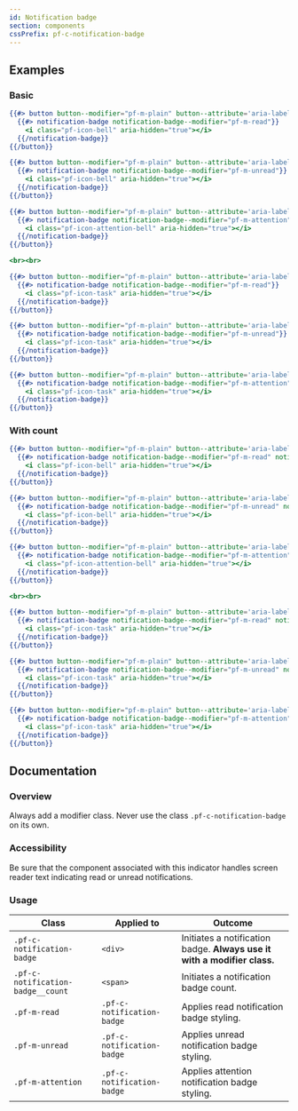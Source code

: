 ```yaml
---
id: Notification badge
section: components
cssPrefix: pf-c-notification-badge
---
```


## Examples

### Basic

```hbs
{{#> button button--modifier="pf-m-plain" button--attribute='aria-label="Notifications"'}}
  {{#> notification-badge notification-badge--modifier="pf-m-read"}}
    <i class="pf-icon-bell" aria-hidden="true"></i>
  {{/notification-badge}}
{{/button}}

{{#> button button--modifier="pf-m-plain" button--attribute='aria-label="Unread notifications"'}}
  {{#> notification-badge notification-badge--modifier="pf-m-unread"}}
    <i class="pf-icon-bell" aria-hidden="true"></i>
  {{/notification-badge}}
{{/button}}

{{#> button button--modifier="pf-m-plain" button--attribute='aria-label="Attention notifications"'}}
  {{#> notification-badge notification-badge--modifier="pf-m-attention"}}
    <i class="pf-icon-attention-bell" aria-hidden="true"></i>
  {{/notification-badge}}
{{/button}}

<br><br>

{{#> button button--modifier="pf-m-plain" button--attribute='aria-label="Tasks"'}}
  {{#> notification-badge notification-badge--modifier="pf-m-read"}}
    <i class="pf-icon-task" aria-hidden="true"></i>
  {{/notification-badge}}
{{/button}}

{{#> button button--modifier="pf-m-plain" button--attribute='aria-label="Unread tasks"'}}
  {{#> notification-badge notification-badge--modifier="pf-m-unread"}}
    <i class="pf-icon-task" aria-hidden="true"></i>
  {{/notification-badge}}
{{/button}}

{{#> button button--modifier="pf-m-plain" button--attribute='aria-label="Attention tasks"'}}
  {{#> notification-badge notification-badge--modifier="pf-m-attention"}}
    <i class="pf-icon-task" aria-hidden="true"></i>
  {{/notification-badge}}
{{/button}}
```

### With count

```hbs
{{#> button button--modifier="pf-m-plain" button--attribute='aria-label="Notifications"'}}
  {{#> notification-badge notification-badge--modifier="pf-m-read" notification-badge--count="24"}}
    <i class="pf-icon-bell" aria-hidden="true"></i>
  {{/notification-badge}}
{{/button}}

{{#> button button--modifier="pf-m-plain" button--attribute='aria-label="Unread notifications"'}}
  {{#> notification-badge notification-badge--modifier="pf-m-unread" notification-badge--count="25"}}
    <i class="pf-icon-bell" aria-hidden="true"></i>
  {{/notification-badge}}
{{/button}}

{{#> button button--modifier="pf-m-plain" button--attribute='aria-label="Attention notifications"'}}
  {{#> notification-badge notification-badge--modifier="pf-m-attention" notification-badge--count="26"}}
    <i class="pf-icon-attention-bell" aria-hidden="true"></i>
  {{/notification-badge}}
{{/button}}

<br><br>

{{#> button button--modifier="pf-m-plain" button--attribute='aria-label="Tasks"'}}
  {{#> notification-badge notification-badge--modifier="pf-m-read" notification-badge--count="24"}}
    <i class="pf-icon-task" aria-hidden="true"></i>
  {{/notification-badge}}
{{/button}}

{{#> button button--modifier="pf-m-plain" button--attribute='aria-label="Unread tasks"'}}
  {{#> notification-badge notification-badge--modifier="pf-m-unread" notification-badge--count="25"}}
    <i class="pf-icon-task" aria-hidden="true"></i>
  {{/notification-badge}}
{{/button}}

{{#> button button--modifier="pf-m-plain" button--attribute='aria-label="Attention tasks"'}}
  {{#> notification-badge notification-badge--modifier="pf-m-attention" notification-badge--count="26"}}
    <i class="pf-icon-task" aria-hidden="true"></i>
  {{/notification-badge}}
{{/button}}
```

## Documentation

### Overview

Always add a modifier class. Never use the class `.pf-c-notification-badge` on its own.

### Accessibility

Be sure that the component associated with this indicator handles screen reader text indicating read or unread notifications.

### Usage

| Class | Applied to | Outcome |
| -- | -- | -- |
| `.pf-c-notification-badge` | `<div>` |  Initiates a notification badge. **Always use it with a modifier class.** |
| `.pf-c-notification-badge__count` | `<span>` |  Initiates a notification badge count. |
| `.pf-m-read` | `.pf-c-notification-badge` |  Applies read notification badge styling. |
| `.pf-m-unread` | `.pf-c-notification-badge` |  Applies unread notification badge styling. |
| `.pf-m-attention` | `.pf-c-notification-badge` |  Applies attention notification badge styling. |
